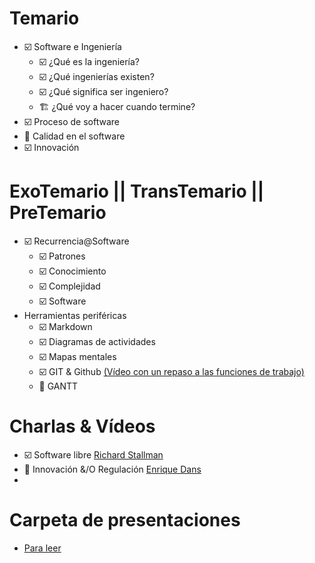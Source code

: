 # Temario

- ☑️ Software e Ingeniería
    - ☑️ ¿Qué es la ingeniería?
    - ☑️ ¿Qué ingenierías existen?
    - ☑️ ¿Qué significa ser ingeniero?
    - 🏗️ ¿Qué voy a hacer cuando termine?
- ☑️ Proceso de software 
- 🔲 Calidad en el software
- ☑️ Innovación 

# ExoTemario || TransTemario || PreTemario

- ☑️ Recurrencia@Software
    - ☑️ Patrones
    - ☑️ Conocimiento
    - ☑️ Complejidad
    - ☑️ Software
- Herramientas periféricas
    - ☑️ Markdown
    - ☑️ Diagramas de actividades
    - ☑️ Mapas mentales
    - ☑️ GIT & Github [(Vídeo con un repaso a las funciones de trabajo)](./videoGithub.md)
    - 🔲 GANTT

# Charlas & Vídeos

- ☑️ Software libre [Richard Stallman](https://www.youtube.com/watch?v=h2aPLHqrK7M)
- 🔲 Innovación &/O Regulación [Enrique Dans](https://www.youtube.com/watch?v=To97P4yhQLY)
- 

# Carpeta de presentaciones

- [Para leer](https://drive.google.com/drive/folders/1HArvnszvJ9QZH16P_Evh5mQNBVeN59oP?usp=sharing)
